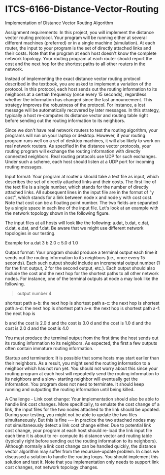 # ITCS-6166-Distance-Vector-Routing
Implementation of Distance Vector Routing Algorithm


Assignment requirements:
In this project, you will implement the distance vector routing protocol. Your program will be running either at several different machines (preferred) or in a single machine (simulation). At each router, the input to your program is the set of directly attached links and their costs. Note that the program at each host doesn't know the complete network topology. Your routing program at each router should report the cost and the next hop for the shortest paths to all other routers in the network.

Instead of implementing the exact distance vector routing protocol described in the textbook, you are asked to implement a variation of the protocol. In this protocol, each host sends out the routing information to its neighbors at a certain frequency (once every 15 seconds), regardless whether the information has changed since the last announcement. This strategy improves the robustness of the protocol. For instance, a lost message will be automatically recovered by later messages. In this strategy, typically a host re-computes its distance vector and routing table right before sending out the routing information to its neighbors.

Since we don't have real network routers to test the routing algorithm, your programs will run on your laptop or desktop. However, if your routing program runs well on a set of desktop machines, it will also likely to work on real network routers. As specified in the distance vector protocols, your routing program will exchange the routing information with directly connected neighbors. Real routing protocols use UDP for such exchanges. Under such a scheme, each host should listen at a UDP port for incoming routing messages.


Input format:
Your program at router x should take a text file as input, which describes the set of directly attached links and their costs. The first line of the text file is a single number, which stands for the number of directly attached links. All subsequent lines in the input file are in the format of "y cost", which stands for a link between node x and node y with cost cost. Note that cost can be a floating point number. The two fields are separated by a single space in each line of the input file. Let's look at an example with the network topology shown in the following figure.

The input files at all hosts will look like the following: a.dat, b.dat, c.dat, d.dat, e.dat, and f.dat. Be aware that we might use different network topologies in our testing.

Example for a.dat
      3
      b 2.0
      c 5.0
      d 1.0


Output format:
Your program should produce a terminal output each time it sends out the routing information to its neighbors (i.e., once every 15 seconds). Each such output should include an incremental output number (1 for the first output, 2 for the second output, etc.). Each output should also include the cost and the next hop for the shortest paths to all other network nodes. For instance, one of the terminal outputs at node a may look like the following.

> output number 4

shortest path a-b: the next hop is
shortest path a-c: the next hop is
shortest path a-d: the next hop is
shortest path a-e: the next hop is
shortest path a-f: the next hop is

b and the cost is 2.0
d and the cost is 3.0
d and the cost is 1.0
d and the cost is 2.0
d and the cost is 4.0

You must produce the terminal output from the first time the host sends out its routing information to its neighbors. As expected, the first a few outputs often contain immature routing information.


Startup and termination:
It is possible that some hosts may start earlier than their neighbors. As a result, you might send the routing information to a neighbor which has not run yet. You should not worry about this since your routing program at each host will repeatedly send the routing information to its neighbors and a slow- starting neighbor will eventually get the information. You program does not need to terminate. It should keep running and outputting the routing information until being killed.


A Challenge - Link cost change:
Your implementation should also be able to handle link cost changes. More specifically, to emulate the cost change of a link, the input files for the two nodes attached to the link should be updated. During your testing, you might not be able to update the two files simultaneously. But this is fine --- in practice the two attached nodes may not simultaneously detect a link cost change either. Due to potential link cost change, your program at each host should re-load the link input file each time it is about to re- compute its distance vector and routing table (typically right before sending out the routing information to its neighbors).
Although normally a link cost change can be handled quickly, the distance vector algorithm may suffer from the recursive-update problem. In class we discussed a solution to handle the routing loops. You should implement this solution and test it. Note that you implementation only needs to support link cost changes, not network topology changes.
